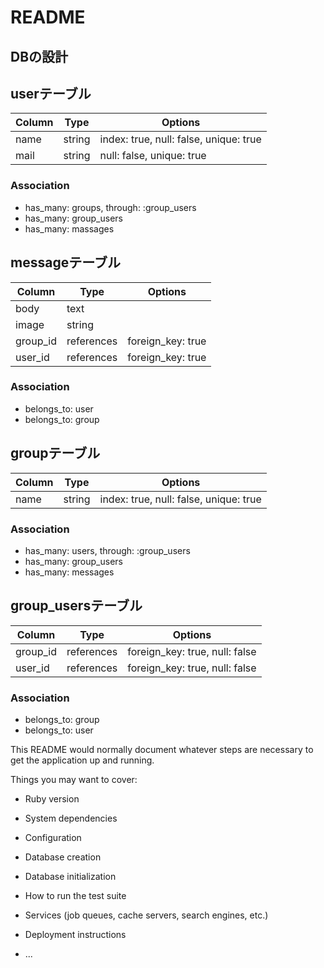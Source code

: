 # README

## DBの設計

## userテーブル
|Column|Type|Options|
|------|----|-------|
|name|string|index: true, null: false, unique: true|
|mail|string|null: false, unique: true|

### Association
- has_many: groups, through: :group_users
- has_many: group_users
- has_many: massages

## messageテーブル
|Column|Type|Options|
|------|----|-------|
|body|text|
|image|string|
|group_id|references|foreign_key: true|
|user_id|references|foreign_key: true|

### Association
- belongs_to: user
- belongs_to: group

## groupテーブル
|Column|Type|Options|
|------|----|-------|
|name|string|index: true, null: false, unique: true|

### Association
- has_many: users, through: :group_users
- has_many: group_users
- has_many: messages

## group_usersテーブル
|Column|Type|Options|
|------|----|-------|
|group_id|references|foreign_key: true, null: false|
|user_id|references|foreign_key: true, null: false|

###  Association
- belongs_to: group
- belongs_to: user


This README would normally document whatever steps are necessary to get the
application up and running.

Things you may want to cover:

* Ruby version

* System dependencies

* Configuration

* Database creation

* Database initialization

* How to run the test suite

* Services (job queues, cache servers, search engines, etc.)

* Deployment instructions

* ...

